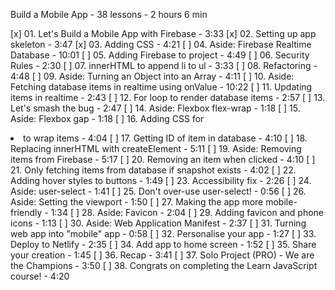 Build a Mobile App - 38 lessons - 2 hours 6 min

[x] 01. Let's Build a Mobile App with Firebase - 3:33
[x] 02. Setting up app skeleton - 3:47
[x] 03. Adding CSS - 4:21
[ ] 04. Aside: Firebase Realtime Database - 10:01
[ ] 05. Adding Firebase to project - 4:49
[ ] 06. Security Rules - 2:30
[ ] 07. innerHTML to append li to ul - 3:33
[ ] 08. Refactoring - 4:48
[ ] 09. Aside: Turning an Object into an Array - 4:11
[ ] 10. Aside: Fetching database items in realtime using onValue - 10:22
[ ] 11. Updating items in realtime - 2:43
[ ] 12. For loop to render database items - 2:57
[ ] 13. Let's smash the bug - 2:47
[ ] 14. Aside: Flexbox flex-wrap - 1:18
[ ] 15. Aside: Flexbox gap - 1:18
[ ] 16. Adding CSS for <li> to wrap items - 4:04
[ ] 17. Getting ID of item in database - 4:10
[ ] 18. Replacing innerHTML with createElement - 5:11
[ ] 19. Aside: Removing items from Firebase - 5:17
[ ] 20. Removing an item when clicked - 4:10
[ ] 21. Only fetching items from database if snapshot exists - 4:02
[ ] 22. Adding hover styles to buttons - 1:49
[ ] 23. Accessibility fix - 2:26
[ ] 24. Aside: user-select - 1:41
[ ] 25. Don't over-use user-select! - 0:56
[ ] 26. Aside: Setting the viewport - 1:50
[ ] 27. Making the app more mobile-friendly - 1:34
[ ] 28. Aside: Favicon - 2:04
[ ] 29. Adding favicon and phone icons - 1:13
[ ] 30. Aside: Web Application Manifest - 2:37
[ ] 31. Turning web app into "mobile" app - 0:58
[ ] 32. Personalise your app - 1:27
[ ] 33. Deploy to Netlify - 2:35
[ ] 34. Add app to home screen - 1:52
[ ] 35. Share your creation - 1:45
[ ] 36. Recap - 3:41
[ ] 37. Solo Project (PRO) - We are the Champions - 3:50
[ ] 38. Congrats on completing the Learn JavaScript course! - 4:20